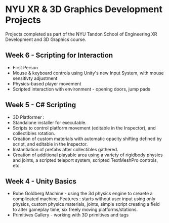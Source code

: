 # NYU XR & 3D Graphics Development Projects
 Projects completed as part of the NYU Tandon School of Engineering XR Development and 3D Graphics course.
 
## Week 6 - Scripting for Interaction
- First Person
- Mouse & keyboard controls using Unity's new Input System, with mouse sensitivty adjustment
- Physics-based player movement
- Scripted interaction with environment - opening doors, jump pads

## Week 5 - C# Scripting 
- 3D Platformer :
- Standalone installer for executable.
- Scripts to control platform movement (editable in the Inspector), and collectibles rotation. 
- Creation of custom materials with automatic opacity shifting defined by script, and editable in the Inspector. 
- Instantiation of prefabs after collectibles gathered. 
- Creation of additional playable area using a variety of rigidbody physics and joints, a scripted teleport system, scripted TextMeshPro controls, etc. 

## Week 4 - Unity Basics
- Rube Goldberg Machine - using the 3d physics engine to creaete a complicated machine. Features : starts without user input using only physics, custom physics materials, joints, simple script creating a field to alter gameplay time, six freely moving platforms/stations. 
- Primitives Gallery - working with 3D primitives and tags
